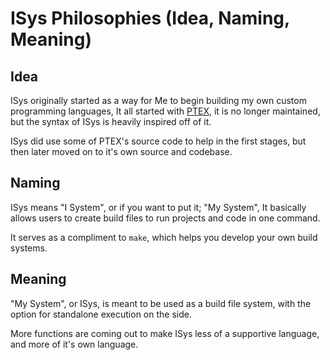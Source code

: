 # ISys Philosophies (Idea, Naming, Meaning)

## Idea

ISys originally started as a way for Me to begin building my own custom programming languages, It all started with
[PTEX](https://github.com/thekaigonzalez/PTEX), it is no longer maintained, but the syntax of ISys is heavily inspired off of it.

ISys did use some of PTEX's source code to help in the first stages, but then later moved on to it's own source and codebase.

## Naming

ISys means "I System", or if you want to put it; "My System",
It basically allows users to create build files to run projects and code in one command.

It serves as a compliment to `make`, which helps you develop your own build systems.

## Meaning

"My System", or ISys, is meant to be used as a build file system, with the option for standalone execution on the side.

More functions are coming out to make ISys less of a supportive language, and more of it's own language.
